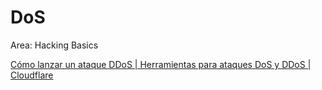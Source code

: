 # DoS

Area: Hacking Basics

[Cómo lanzar un ataque DDoS | Herramientas para ataques DoS y DDoS | Cloudflare](https://www.cloudflare.com/es-es/learning/ddos/ddos-attack-tools/how-to-ddos/)